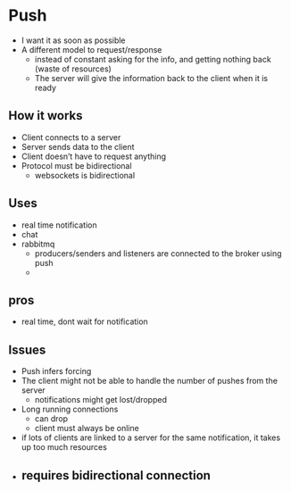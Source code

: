 # Push

- I want it as soon as possible
- A different model to request/response
  - instead of constant asking for the info, and getting nothing back (waste of resources)
  - The server will give the information back to the client when it is ready

## How it works

- Client connects to a server
- Server sends data to the client
- Client doesn’t have to request anything
- Protocol must be bidirectional
  - websockets is bidirectional

## Uses

- real time notification
- chat
- rabbitmq
  - producers/senders and listeners are connected to the broker using push
  -

## pros

- real time, dont wait for notification

## Issues

- Push infers forcing
- The client might not be able to handle the number of pushes from the server
  - notifications might get lost/dropped
- Long running connections
  - can drop
  - client must always be online
- if lots of clients are linked to a server for the same notification, it takes up too much resources
- requires bidirectional connection
  -

